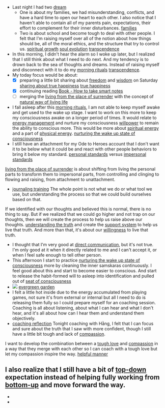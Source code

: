 - Last night I had two [dream](<dream.md>)
    - One is about my families, we had misunderstanding, conflicts, and have a hard time to open our heart to each other. I also notice that I haven't able to contain all of my parents pain, expectations, their effort to complement for their inner disturbances. [families](<families.md>)
    - Two is about school and become tough to deal with other people. I felt that I'm raising myself over all of the notion about how things should be, all of the moral ethics, and the structure that try to control us. [spiritual growth](<spiritual growth.md>) [soul evolution](<soul evolution.md>) [transcendence](<transcendence.md>)
- In this morning, I didn't hear the alarm so I woke up later, but I realized that I still think about what I need to do next. And my tendency is to drown back to the sea of thoughts and dreams. Instead of raising myself and disconnect with it to do my [morning rituals](<morning rituals.md>) [transcendence](<transcendence.md>).
- My today focus would be about:
    - [x] preparing a little bit sharing about [freedom](<freedom.md>) and [wisdom](<wisdom.md>) on Saturday [sharing about true happiness](<sharing about true happiness.md>) [true happiness](<true happiness.md>)
    - [x] continuing reading [Book - How to take smart notes](<Book - How to take smart notes.md>)
    - [ ] merging the [living from the place of surrender](<living from the place of surrender.md>) with the concept of [natural way of living life](<natural way of living life.md>)
- I fall asleep after this [morning rituals](<morning rituals.md>), I am not able to keep myself awake and get used to the wake up stage. I want to work on this more to keep my consciousness awake on a longer period of times. It would relate to [energy management](<energy management.md>) and nurture my consciousness [willpower](<willpower.md>) to remain the ability to conscious more. This would be more about [spiritual energy](<spiritual energy.md>) and a part of [physical energy](<physical energy.md>). [nurturing the wake up state of consciousness](<nurturing the wake up state of consciousness.md>)
- I still have an attachment for my Ode to Heroes account that I don't want it to be below what it could be and react with other people behaviors to bring it below my standard. [personal standards](<personal standards.md>) versus [impersonal standards](<impersonal standards.md>)

[living from the place of surrender](<living from the place of surrender.md>) is about shifting from living the personal parts to transform them to impersonal parts, from controlling and clinging to flowing and raising, from attachment to unattachment.
- [journaling training](<journaling training.md>) The whole point is not what we do or what tool we use, but understanding the process so that we could build ourselves based on that. 

If we identified with our thoughts and believed this is normal, there is no thing to say. But if we realized that we could go higher and not trap on our thoughts, then we will create the process to help us raise above our thoughts. [understanding the truth](<understanding the truth.md>) and create the [support system](<support system.md>) to help us live that truth. And more than that, it's about our [willingness](<willingness.md>) to live that truth.
- I thought that I'm very good at [direct communication](<direct communication.md>), but it's not true. I'm only good at it when it directly related to me and I can't accept it, or when I feel safe enough to tell other person. 
- This afternoon I start to practice [nurturing the wake up state of consciousness](<nurturing the wake up state of consciousness.md>) more by cleaning the inner samskaras continuously. I feel good about this and start to become easier to conscious. And start to release the habit-formed will to asleep into identification and pulled out of [seat of consciousness](<seat of consciousness.md>)
- ![](https://firebasestorage.googleapis.com/v0/b/firescript-577a2.appspot.com/o/imgs%2Fapp%2FNgoctien%2FkA2aftsAO4.png?alt=media&token=5cb97501-2f85-4df2-b770-564661cd7d9e) [evergreen garden](<evergreen garden.md>)
- I felt a little hot inside due to the energy accumulated from playing games, not sure it's from external or internal but all I need to do is releasing them fully so I could prepare myself for an coaching session. Coaching is all about listening, about what I can hear and what I don't hear, and it's all about how can I hear them and understand them objectively. 
- [coaching reflection](<coaching reflection.md>) Tonight coaching with Hằng, I felt that I can focus and sure about the truth that I saw with more confident, though I still have a little bit tough and lack of [compassion](<compassion.md>). 

I want to develop the combination between a [tough love](<tough love.md>) and [compassion](<compassion.md>) in a way that they merge with each other so I can coach with a tough love but let my compassion inspire the way. [helpful manner](<helpful manner.md>)

I also realize that I still have a bit of [top-down](<top-down.md>) expectation instead of helping fully working from [bottom-up](<bottom-up.md>) and move forward the way.
- 
- 
- 

